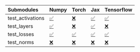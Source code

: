 | Submodules       | Numpy                                                                                                                           | Torch                                                                                                                           | Jax                                                                                                                             | Tensorflow                                                                                                                      |
|:-----------------|:--------------------------------------------------------------------------------------------------------------------------------|:--------------------------------------------------------------------------------------------------------------------------------|:--------------------------------------------------------------------------------------------------------------------------------|:--------------------------------------------------------------------------------------------------------------------------------|
| test_activations | <a href="https://github.com/unifyai/ivy/runs/8174139287?check_suite_focus=true" rel="noopener noreferrer" target="_blank">✅</a> | <a href="https://github.com/unifyai/ivy/runs/8174139410?check_suite_focus=true" rel="noopener noreferrer" target="_blank">❌</a> | <a href="https://github.com/unifyai/ivy/runs/8174139504?check_suite_focus=true" rel="noopener noreferrer" target="_blank">✅</a> | <a href="https://github.com/unifyai/ivy/runs/8174139619?check_suite_focus=true" rel="noopener noreferrer" target="_blank">✅</a> |
| test_layers      | <a href="https://github.com/unifyai/ivy/runs/8174139331?check_suite_focus=true" rel="noopener noreferrer" target="_blank">✅</a> | <a href="https://github.com/unifyai/ivy/runs/8174139434?check_suite_focus=true" rel="noopener noreferrer" target="_blank">❌</a> | <a href="https://github.com/unifyai/ivy/runs/8174139520?check_suite_focus=true" rel="noopener noreferrer" target="_blank">✅</a> | <a href="https://github.com/unifyai/ivy/runs/8174139644?check_suite_focus=true" rel="noopener noreferrer" target="_blank">❌</a> |
| test_losses      | <a href="https://github.com/unifyai/ivy/runs/8174139355?check_suite_focus=true" rel="noopener noreferrer" target="_blank">✅</a> | <a href="https://github.com/unifyai/ivy/runs/8174139463?check_suite_focus=true" rel="noopener noreferrer" target="_blank">✅</a> | <a href="https://github.com/unifyai/ivy/runs/8174139539?check_suite_focus=true" rel="noopener noreferrer" target="_blank">✅</a> | <a href="https://github.com/unifyai/ivy/runs/8174139682?check_suite_focus=true" rel="noopener noreferrer" target="_blank">✅</a> |
| test_norms       | <a href="https://github.com/unifyai/ivy/runs/8174139384?check_suite_focus=true" rel="noopener noreferrer" target="_blank">❌</a> | <a href="https://github.com/unifyai/ivy/runs/8174139485?check_suite_focus=true" rel="noopener noreferrer" target="_blank">❌</a> | <a href="https://github.com/unifyai/ivy/runs/8174139593?check_suite_focus=true" rel="noopener noreferrer" target="_blank">❌</a> | <a href="https://github.com/unifyai/ivy/runs/8174139700?check_suite_focus=true" rel="noopener noreferrer" target="_blank">❌</a> |
